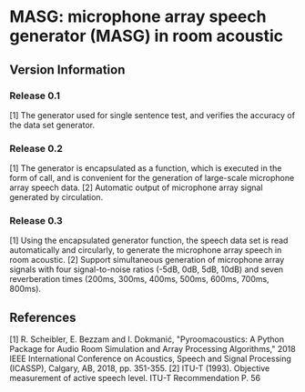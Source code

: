 # MASG: microphone array speech generator (MASG) in room acoustic

## Version Information 

### Release 0.1
[1] The generator used for single sentence test, and verifies the accuracy of the data set generator.

### Release 0.2
[1] The generator is encapsulated as a function, which is executed in the form of call, and is convenient for the generation of large-scale microphone array speech data.
[2] Automatic output of microphone array signal generated by circulation.

### Release 0.3
[1] Using the encapsulated generator function, the speech data set is read automatically and circularly, to generate the microphone array speech in room acoustic.
[2] Support simultaneous generation of microphone array signals with four signal-to-noise ratios (-5dB, 0dB, 5dB, 10dB) and seven reverberation times (200ms, 300ms, 400ms, 500ms, 600ms, 700ms, 800ms).

## References
[1] R. Scheibler, E. Bezzam and I. Dokmanić, "Pyroomacoustics: A Python Package for Audio Room Simulation and Array Processing Algorithms," 2018 IEEE International Conference on Acoustics, Speech and Signal Processing (ICASSP), Calgary, AB, 2018, pp. 351-355.
[2] ITU-T (1993). Objective measurement of active speech level. ITU-T Recommendation P. 56
